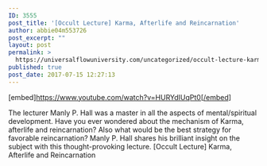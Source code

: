 ```yaml
---
ID: 3555
post_title: '[Occult Lecture] Karma, Afterlife and Reincarnation'
author: abbie04m553726
post_excerpt: ""
layout: post
permalink: >
  https://universalflowuniversity.com/uncategorized/occult-lecture-karma-afterlife-and-reincarnation/
published: true
post_date: 2017-07-15 12:27:13
---
```

[embed]https://www.youtube.com/watch?v=HURYdIUqPt0[/embed]<br>
<p>The lecturer Manly P. Hall was a master in all the aspects of mental/spiritual development. Have you ever wondered about the mechanism of Karma, afterlife and reincarnation? Also what would be the best strategy for favorable reincarnation? Manly P. Hall shares his brilliant insight on the subject with this thought-provoking lecture.
[Occult Lecture] Karma, Afterlife and Reincarnation</p>